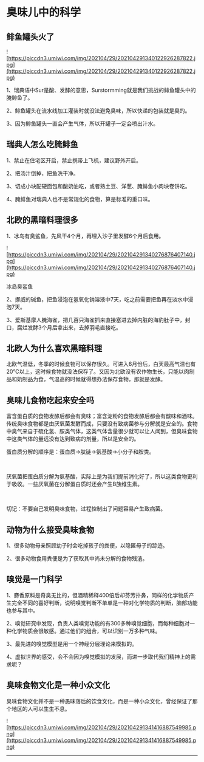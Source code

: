 # 臭味儿中的科学

## 鲱鱼罐头火了

![https://piccdn3.umiwi.com/img/202104/29/202104291340122926287822.jpg](https://piccdn3.umiwi.com/img/202104/29/202104291340122926287822.jpg)

1、瑞典语中Sur是酸、发酵的意思，Surstormming就是我们挑战的鲱鱼罐头中的腌鲱鱼了。



2、鲱鱼罐头在流水线加工灌装时就没法避免臭味，所以快递的包装就是臭的。



3、因为鲱鱼罐头一直会产生气体，所以开罐子一定会喷出汁水。

## 瑞典人怎么吃腌鲱鱼

1、禁止在住宅区开启，禁止携带上飞机，建议野外开启。



2、把汤汁倒掉，把鱼洗干净。



3、切成小块配硬面包和酸奶油吃，或者熟土豆、洋葱、腌鲱鱼小肉块卷饼吃。



4、腌鲱鱼对瑞典人也不是常规化的食物，算是标准的重口味。

## 北欧的黑暗料理很多

1、冰岛有臭鲨鱼，先风干4个月，再埋入沙子里发酵6个月后食用。

![https://piccdn3.umiwi.com/img/202104/29/202104291340276876407140.jpg](https://piccdn3.umiwi.com/img/202104/29/202104291340276876407140.jpg)

冰岛臭鲨鱼



2、挪威的碱鱼，把鱼浸泡在氢氧化钠溶液中7天，吃之前需要把鱼再在淡水中浸泡7天。



3、爱斯基摩人腌海雀，把几百只海雀抓来直接塞进去掉内脏的海豹肚子中，封口，腐烂发酵3个月后拿出来，去掉羽毛直接吃。

## 北欧人为什么喜欢黑暗料理

北欧气温低，冬季的时候食物可以保存很久。可进入6月份后，白天最高气温也有20℃以上，这时候食物就没法保存了。又因为北欧没有农作物生长，只能以肉制品和奶制品为食，气温高的时候就得想办法保存食物，那就是发酵。

## 臭味儿食物吃起来安全吗

富含蛋白质的食物发酵后都会有臭味；富含淀粉的食物发酵后都会有酸味和酒味。传统臭味食物都是由厌氧菌发酵而成，只要没有致病菌参与分解就是安全的。食物中臭气来自于硫化氢、胺类气体，这类气体含量很少就可以让人闻到，但臭味食物中这类气体的量远没有达到致病的剂量，所以是安全的。



蛋白质分解的顺序是：蛋白质→肽链→氨基酸→小分子和胺类。

 

厌氧菌把蛋白质分解为氨基酸，实际上是为我们提前消化好了，所以这类食物更利于吸收。一些厌氧菌在分解蛋白质时还会产生B族维生素。

 

切记：不要自己发明臭味食物，过程控制出了问题容易产生致病菌。

## 动物为什么接受臭味食物

1、很多动物母亲照顾幼子时会吃掉孩子的粪便，以隐匿母子的踪迹。



2、很多动物食用粪便是为了获取其中尚未分解的食物残渣。

## 嗅觉是一门科学

1、麝香原料是奇臭无比的，但酒精稀释400倍后却芬芳扑鼻，同样的化学物质产生完全不同的喜好判断，说明嗅觉判断不单单是一种对化学物质的判断，脑部功能也参与其中。



2、嗅觉研究中发现，负责人类嗅觉功能的有300多种嗅觉细胞，而每种细胞对一种化学物质会很敏感。通过他们的组合，可以识别一万多种气味。



3、最先进的嗅觉模型是用一个神经分层理论来模拟的。



4、虚拟世界的感受，会不会因为嗅觉模拟的发展，而进一步取代我们精神上的需求呢？

## 臭味食物文化是一种小众文化

臭味食物文化并不是一种愚昧落后的饮食文化，而是一种小众文化，曾经保证了那个地区的人可以生生不息。

![https://piccdn3.umiwi.com/img/202104/29/202104291341416887549985.png](https://piccdn3.umiwi.com/img/202104/29/202104291341416887549985.png)

---
